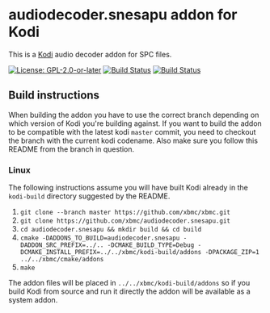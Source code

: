# audiodecoder.snesapu addon for Kodi

This is a [Kodi](https://kodi.tv) audio decoder addon for SPC files.

[![License: GPL-2.0-or-later](https://img.shields.io/badge/License-GPL%20v2+-blue.svg)](LICENSE.md)
[![Build Status](https://dev.azure.com/teamkodi/binary-addons/_apis/build/status/xbmc.audiodecoder.snesapu?branchName=Matrix)](https://dev.azure.com/teamkodi/binary-addons/_build/latest?definitionId=14&branchName=Matrix)
[![Build Status](https://jenkins.kodi.tv/view/Addons/job/xbmc/job/audiodecoder.snesapu/job/Matrix/badge/icon)](https://jenkins.kodi.tv/blue/organizations/jenkins/xbmc%2Faudiodecoder.snesapu/branches/)
<!--- [![Build Status](https://ci.appveyor.com/api/projects/status/github/xbmc/audiodecoder.snesapu?branch=Matrix&svg=true)](https://ci.appveyor.com/project/xbmc/audiodecoder-snesapu?branch=Matrix) -->

## Build instructions

When building the addon you have to use the correct branch depending on which version of Kodi you're building against. 
If you want to build the addon to be compatible with the latest kodi `master` commit, you need to checkout the branch with the current kodi codename.
Also make sure you follow this README from the branch in question.

### Linux

The following instructions assume you will have built Kodi already in the `kodi-build` directory 
suggested by the README.

1. `git clone --branch master https://github.com/xbmc/xbmc.git`
2. `git clone https://github.com/xbmc/audiodecoder.snesapu.git`
3. `cd audiodecoder.snesapu && mkdir build && cd build`
4. `cmake -DADDONS_TO_BUILD=audiodecoder.snesapu -DADDON_SRC_PREFIX=../.. -DCMAKE_BUILD_TYPE=Debug -DCMAKE_INSTALL_PREFIX=../../xbmc/kodi-build/addons -DPACKAGE_ZIP=1 ../../xbmc/cmake/addons`
5. `make`

The addon files will be placed in `../../xbmc/kodi-build/addons` so if you build Kodi from source and run it directly 
the addon will be available as a system addon.
